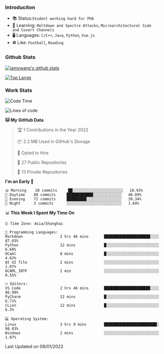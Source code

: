 ### Introduciton

- 📚 Status:`Student working hard for PhD`
- 🔎 Learning: `Meltdown and Spectre Attacks`, `Microarchitectural Side and Covert Channels`
- 🖥️ Languages: `C/C++`, `Java`, `Python`, `Vue.js`
- ⚽ Like: `Football`, `Reading`

### Github Stats

[![iamywang's github stats](https://github-readme-stats.vercel.app/api?username=iamywang&count_private=true&show_icons=true)]()

[![Top Langs](https://github-readme-stats.vercel.app/api/top-langs/?username=iamywang&layout=compact)]()

### Work Stats

<!--START_SECTION:waka-->
![Code Time](http://img.shields.io/badge/Code%20Time-69%20hrs%2023%20mins-blue)

![Lines of code](https://img.shields.io/badge/From%20Hello%20World%20I%27ve%20Written-538%20Thousand%20lines%20of%20code-blue)

**🐱 My GitHub Data** 

> 🏆 1 Contributions in the Year 2022
 > 
> 📦 2.2 MB Used in GitHub's Storage 
 > 
> 💼 Opted to Hire
 > 
> 📜 27 Public Repositories 
 > 
> 🔑 13 Private Repositories  
 > 
**I'm an Early 🐤** 

```text
🌞 Morning    20 commits     ██░░░░░░░░░░░░░░░░░░░░░░░   10.93% 
🌆 Daytime    88 commits     ████████████░░░░░░░░░░░░░   48.09% 
🌃 Evening    72 commits     █████████░░░░░░░░░░░░░░░░   39.34% 
🌙 Night      3 commits      ░░░░░░░░░░░░░░░░░░░░░░░░░   1.64%

```


📊 **This Week I Spent My Time On** 

```text
⌚︎ Time Zone: Asia/Shanghai

💬 Programming Languages: 
Markdown                 2 hrs 46 mins       █████████████████████░░░░   87.03% 
Python                   12 mins             █░░░░░░░░░░░░░░░░░░░░░░░░   6.68% 
OCaml                    8 mins              █░░░░░░░░░░░░░░░░░░░░░░░░   4.63% 
Qt UI file               2 mins              ░░░░░░░░░░░░░░░░░░░░░░░░░   1.07% 
OCAML_INTF               1 min               ░░░░░░░░░░░░░░░░░░░░░░░░░   0.55%

🔥 Editors: 
VS Code                  2 hrs 46 mins       █████████████████████░░░░   86.99% 
PyCharm                  12 mins             █░░░░░░░░░░░░░░░░░░░░░░░░   6.71% 
CLion                    12 mins             █░░░░░░░░░░░░░░░░░░░░░░░░   6.3%

💻 Operating System: 
Linux                    3 hrs 9 mins        ████████████████████████░   98.93% 
Windows                  2 mins              ░░░░░░░░░░░░░░░░░░░░░░░░░   1.07%

```


 Last Updated on 08/01/2022
<!--END_SECTION:waka-->
